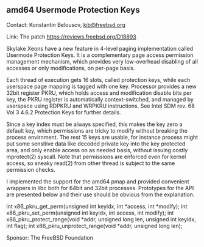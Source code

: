 ## amd64 Usermode Protection Keys ##

Contact: Konstantin Belousov, <kib@freebsd.org>

Link:	The patch https://reviews.freebsd.org/D18893

Skylake Xeons have a new feature in 4-level paging implementation
called Usermode Protection Keys.  It is a complementary page access
permission management mechanism, which provides very low-overhead
disabling of all accesses or only modifications, on per-page basis.

Each thread of execution gets 16 slots, called protection keys, while
each userspace page mapping is tagged with one key.  Processor
provides a new 32bit register PKRU, which holds access and
modification disable bits per key, the PKRU register is automatically
context-switched, and managed by userspace using RDPKRU and WRPKRU
instructions.  See Intel SDM rev. 68 Vol 3 4.6.2 Protection Keys for
further details.

Since a key index must be always specified, this makes the key zero a
default key, which permissions are tricky to modify without breaking
the process envirnment.  The rest 15 keys are usable, for instance
process might put some sensitive data like decoded private key into
the key protected area, and only enable access on as needed basis,
without issuing costly mprotect(2) syscall.  Note that permissions are
enforced even for kernel access, so sneaky read(2) from other thread
is subject to the same permission checks.

I implemented the support for the amd64 pmap and provided convenient
wrappers in libc both for 64bit and 32bit processes.  Prototypes for
the API are presented below and their use should be obvious from the
explanation.

int x86_pkru_get_perm(unsigned int keyidx, int *access, int *modify);
int x86_pkru_set_perm(unsigned int keyidx, int access, int modify);
int x86_pkru_protect_range(void *addr, unsigned long len, unsigned int keyidx,
    int flag);
int x86_pkru_unprotect_range(void *addr, unsigned long len);

Sponsor: The FreeBSD Foundation
